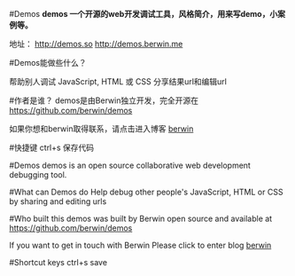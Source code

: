 #Demos
**demos 一个开源的web开发调试工具，风格简介，用来写demo，小案例等。**
 
地址： http://demos.so   http://demos.berwin.me

#Demos能做些什么？

帮助别人调试 JavaScript, HTML 或 CSS 分享结果url和编辑url

#作者是谁？
demos是由Berwin独立开发，完全开源在 https://github.com/berwin/demos

如果你想和berwin取得联系，请点击进入博客 [berwin][1]

[1]: http://berwin.me/        "berwin"

#快捷键
ctrl+s 保存代码


#Demos
demos is an open source collaborative web development debugging tool.

#What can Demos do
Help debug other people's JavaScript, HTML or CSS by sharing and editing urls

#Who built this
demos was built by Berwin open source and available at https://github.com/berwin/demos

If you want to get in touch with Berwin Please click to enter blog [berwin][1]

#Shortcut keys
ctrl+s save